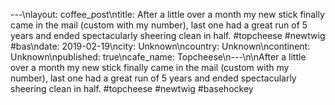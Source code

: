 ---\nlayout: coffee_post\ntitle: After a little over a month my new stick finally came in the mail (custom with my number), last one had a great run of 5 years and ended spectacularly sheering clean in half. 
#topcheese #newtwig #bas\ndate: 2019-02-19\ncity: Unknown\ncountry: Unknown\ncontinent: Unknown\npublished: true\ncafe_name: Topcheese\n---\n\nAfter a little over a month my new stick finally came in the mail (custom with my number), last one had a great run of 5 years and ended spectacularly sheering clean in half. 
#topcheese #newtwig #basehockey